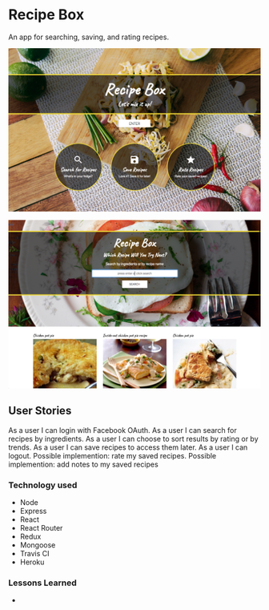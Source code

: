 # Recipe Box

An app for searching, saving, and rating recipes.

![screenshot](/Recipe-Box_Screenshot-Splash.png?raw=true "Splash Page")

![screenshot](/Recipe-Box_Screenshot-Main.png?raw=true "Main Page")

## User Stories
As a user I can login with Facebook OAuth.
As a user I can search for recipes by ingredients.
As a user I can choose to sort results by rating or by trends.
As a user I can save recipes to access them later.
As a user I can logout.
Possible implemention: rate my saved recipes.
Possible implemention: add notes to my saved recipes

### Technology used

* Node
* Express
* React
* React Router
* Redux
* Mongoose
* Travis CI
* Heroku

### Lessons Learned

*
